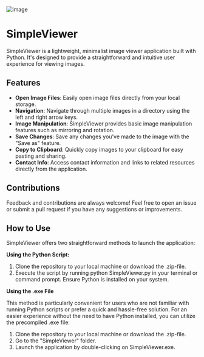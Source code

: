 ![image](https://github.com/duke0815/SimpleViewer/assets/117548530/4bf25cf6-fc8f-4dd5-8b61-8bf1d2038825)
# SimpleViewer
SimpleViewer is a lightweight, minimalist image viewer application built with Python. It's designed to provide a straightforward and intuitive user experience for viewing images.

## Features
- **Open Image Files**: Easily open image files directly from your local storage.
- **Navigation**: Navigate through multiple images in a directory using the left and right arrow keys.
- **Image Manipulation**: SimpleViewer provides basic image manipulation features such as mirroring and rotation.
- **Save Changes**: Save any changes you've made to the image with the "Save as" feature.
- **Copy to Clipboard**: Quickly copy images to your clipboard for easy pasting and sharing.
- **Contact Info**: Access contact information and links to related resources directly from the application.

## Contributions
Feedback and contributions are always welcome! Feel free to open an issue or submit a pull request if you have any suggestions or improvements.

## How to Use
SimpleViewer offers two straightforward methods to launch the application:

**Using the Python Script:**

1. Clone the repository to your local machine or download the .zip-file.
2. Execute the script by running python SimpleViewer.py in your terminal or command prompt. Ensure Python is installed on your system.

**Using the .exe File**

This method is particularly convenient for users who are not familiar with running Python scripts or prefer a quick and hassle-free solution.
For an easier experience without the need to have Python installed, you can utilize the precompiled .exe file:

1. Clone the repository to your local machine or download the .zip-file.
2. Go to the "SimpleViewer" folder.
3. Launch the application by double-clicking on SimpleViewer.exe.

